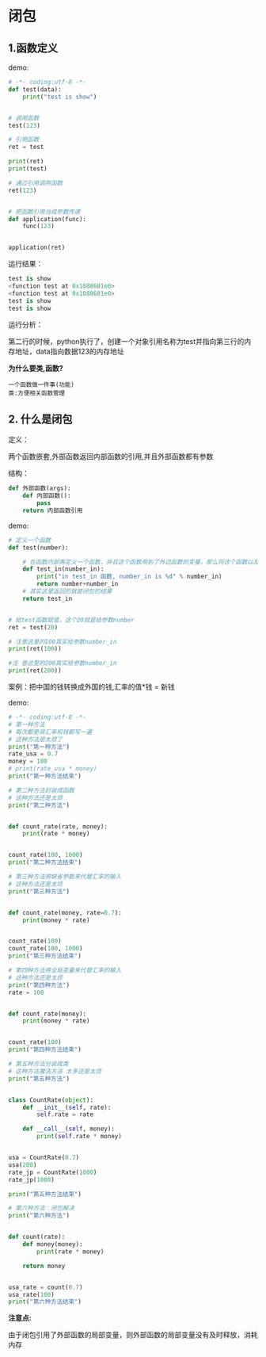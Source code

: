 # 闭包

## 1.函数定义

demo:

```python
# -*- coding:utf-8 -*-
def test(data):
    print("test is show")


# 调用函数
test(123)

# 引用函数
ret = test

print(ret)
print(test)

# 通过引用调用函数
ret(123)


# 把函数引用当成参数传递
def application(func):
    func(123)


application(ret)
```

运行结果：

```python
test is show
<function test at 0x1088601e0>
<function test at 0x1088601e0>
test is show
test is show
```

运行分析：

第二行的时候，python执行了，创建一个对象引用名称为test并指向第三行的内存地址，data指向数据123的内存地址

**为什么要类,函数?**

	一个函数做一件事(功能)
	类:方便相关函数管理 



## 2. 什么是闭包

定义：

两个函数嵌套,外部函数返回内部函数的引用,并且外部函数都有参数

结构：

```python
def 外部函数(args):
    def 内部函数():
        pass
    return 内部函数引用
```

demo:

```python
# 定义一个函数
def test(number):

    # 在函数内部再定义一个函数，并且这个函数用到了外边函数的变量，那么将这个函数以及用到的一些变量称之为闭包
    def test_in(number_in):
        print("in test_in 函数, number_in is %d" % number_in)
        return number+number_in
    # 其实这里返回的就是闭包的结果
    return test_in


# 给test函数赋值，这个20就是给参数number
ret = test(20)

# 注意这里的100其实给参数number_in
print(ret(100))

#注 意这里的200其实给参数number_in
print(ret(200))
```



案例：把中国的钱转换成外国的钱,汇率的值*钱 = 新钱

demo:

```python
# -*- coding:utf-8 -*-
# 第一种方法
# 每次都更具汇率和钱都写一遍
# 这种方法是太烦了
print("第一种方法")
rate_usa = 0.7
money = 100
# print(rate_usa * money)
print("第一种方法结束")

# 第二种方法封装成函数
# 这种方法还是太烦
print("第二种方法")


def count_rate(rate, money):
    print(rate * money)


count_rate(100, 1000)
print("第二种方法结束")

# 第三种方法用缺省参数来代替汇率的输入
# 这种方法还是太烦
print("第三种方法")


def count_rate(money, rate=0.7):
    print(money * rate)


count_rate(100)
count_rate(100, 1000)
print("第三种方法结束")

# 第四种方法用全局变量来代替汇率的输入
# 这种方法还是太烦
print("第四种方法")
rate = 100


def count_rate(money):
    print(money * rate)


count_rate(100)
print("第四种方法结束")

# 第五种方法分装成类
# 这种方法魔法方法 太多还是太烦
print("第五种方法")


class CountRate(object):
    def __init__(self, rate):
        self.rate = rate

    def __call__(self, money):
        print(self.rate * money)


usa = CountRate(0.7)
usa(200)
rate_jp = CountRate(1000)
rate_jp(1000)

print("第五种方法结束")

# 第六种方法：闭包解决
print("第六种方法")


def count(rate):
    def money(money):
        print(rate * money)

    return money


usa_rate = count(0.7)
usa_rate(100)
print("第六种方法结束")
```



**注意点:**

由于闭包引用了外部函数的局部变量，则外部函数的局部变量没有及时释放，消耗内存



























 